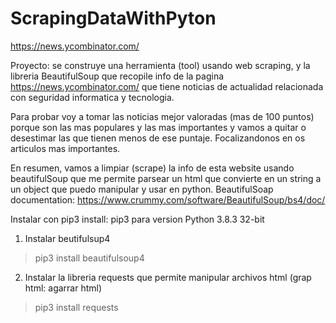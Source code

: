 # ScrapingDataWithPyton
https://news.ycombinator.com/

Proyecto: se construye una herramienta (tool) usando web scraping, y la libreria BeautifulSoup
que recopile info de la pagina https://news.ycombinator.com/ que tiene noticias de actualidad
relacionada con seguridad informatica y tecnologia. 

Para probar voy a tomar las noticias mejor valoradas (mas de 100 puntos) porque son las mas populares y
las mas importantes y vamos a quitar o desestimar las que tienen menos de ese puntaje. Focalizandonos en
os articulos mas importantes.

En resumen, vamos a limpiar (scrape) la info de esta website usando beautifulSoup que me permite parsear un html que convierte en un string a un object que puedo manipular y usar en python.
BeautifulSoap documentation: https://www.crummy.com/software/BeautifulSoup/bs4/doc/

Instalar con pip3 install: pip3 para version Python 3.8.3 32-bit

1. Instalar beutifulsup4
> pip3 install beautifulsoup4
2. Instalar la libreria requests que permite manipular archivos html (grap html: agarrar html)
> pip3 install requests


